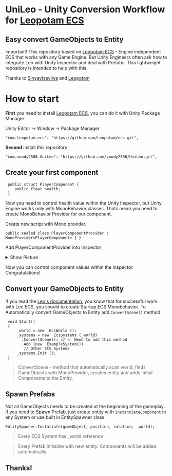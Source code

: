 # UniLeo - Unity Conversion Workflow for [Leopotam ECS](https://github.com/Leopotam/ecs)
## Easy convert GameObjects to Entity

Important! This repository based on [Leopotam ECS](https://github.com/Leopotam/ecs) - Engine independent ECS that works with any Game Engine. But Unity Engineers often ask how to integrate Leo with Unity Inspector and deal with Prefabs.
This lightweight repository is intended to help with this.

Thanks to [SinyavtsevIlya](https://github.com/SinyavtsevIlya) and [Leopotam](https://github.com/Leopotam/ecs)

# How to start

**First** you need to install [Leopotam ECS](https://github.com/Leopotam/ecs), you can do it with Unity Package Manager

Unity Editor -> Window -> Package Manager

```
"com.leopotam.ecs": "https://github.com/Leopotam/ecs.git",
```
**Second** install this repository

```
"com.voody2506.UniLeo": "https://github.com/voody2506/UniLeo.git",
```

## Create your first component

     public struct PlayerComponent {
	    public float health;
     }

Now you need to control health value within the Unity Inspector,  but Unity Engine works only with MonoBehavior classes. Thats mean you need to create MonoBehavior Provider for our component.

Create new script with Mono provider.

    public sealed class PlayerComponentProvider : MonoProvider<PlayerComponent> { }

Add PlayerComponentProvider into Inspector
<details>
  <summary>Show Picture</summary>

![](https://i.ibb.co/wWQcFg4/2021-04-18-23-43-16.png)
</details>

Now you can control component values within the Inspector. Congratulations!

## Convert your GameObjects to Entity

If you read the [Leo's documentation](https://github.com/Leopotam/ecs), you know that for successful work with Leo ECS, you should to create Startup ECS Monobehavior. To Automatically convert GameObjects to Entity add `ConvertScene()` method.

```
 void Start() 
 {
     _world = new  EcsWorld ();    
     _systems = new  EcsSystems (_world)
       .ConvertScene(); // <- Need to add this method
       .Add (new  ExampleSystem())
     	// Other ECS Systems   
     _systems.Init (); 
 }
```

> ConvertScene - method that automatically scan world, finds GameObjects with MonoProvider, creates entity and adds initial Components to the Entity.


## Spawn Prefabs

Not all GameObjects needs to be created at the beginning of the gameplay. If you need to Spawn Prefab, just create entity with `InstantiateComponent` in any System or use built in EntitySpawner class

    EntitySpawner.Instatiate(gameObject, position, rotation, _world);
    
 > Every ECS System has _world reference
 
 > Every Prefab initialize with new entity. Components will be added automatically


## Thanks!
